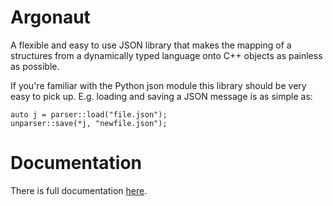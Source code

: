 # Argonaut
A flexible and easy to use JSON library that makes the mapping of 
a structures from a dynamically typed language onto C++ objects 
as painless as possible. 

If you're familiar with the Python json module this library should 
be very easy to pick up. E.g. loading and saving a JSON message is as 
simple as:

```
auto j = parser::load("file.json");
unparser::save(*j, "newfile.json");
```

# Documentation
There is full documentation [here](https://andrewhaisley.github.io/argonaut/).
